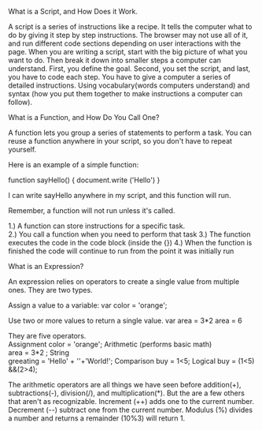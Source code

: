 What is a Script, and How Does it Work.

A script is a series of instructions like a recipe. It tells the computer what to do by giving it step by step instructions. The browser may not use all of it, and run different code sections depending on user interactions with the page.  When you are writing a script, start with the big picture of what you want to do. Then break it down into smaller steps a computer can understand. First, you define the goal. Second, you set the script, and last, you have to code each step. 
You have to give a computer a series of detailed instructions. Using vocabulary(words computers understand) and syntax (how you put them together to make instructions a computer can follow). 

What is a Function, and How Do You Call One? 

A function lets you group a series of statements to perform a task.  You can reuse a function anywhere in your script, so you don't have to repeat yourself. 

Here is an example of a simple function: 

function sayHello() { 
document.write ('Hello') 
} 

I can write sayHello anywhere in my script, and this function will run. 

Remember, a function will not run unless it's called.   

 1.) A function can store instructions for a specific task.   
2.) You call a function when you need to perform that task 
3.) The function executes the code in the code block (inside the {}) 
4.) When the function is finished the code will continue to run from the point it was initially run 

What is an Expression? 

An expression relies on operators to create a single value from multiple ones.  They are two types. 

Assign a value to a variable: 
var color = 'orange'; 

Use two or more values to return a single value. 
var area = 3*2
area = 6 

They are five operators.  
Assignment
color = 'orange'; 
Arithmetic (performs basic math)  
area = 3*2 ;
String   
greeating = 'Hello' + ''+'World!';
Comparison 
buy = 1<5; 
Logical 
buy = (1<5) &&(2>4);

The arithmetic operators are all things we have seen before addition(+), subtractions(-), division(/), and multiplication(*).  But the are a few others that aren't as recognizable. Increment (++) adds one to the current number. Decrement (--) subtract one from the current number. Modulus (%) divides a number and returns a remainder (10%3) will return 1. 
